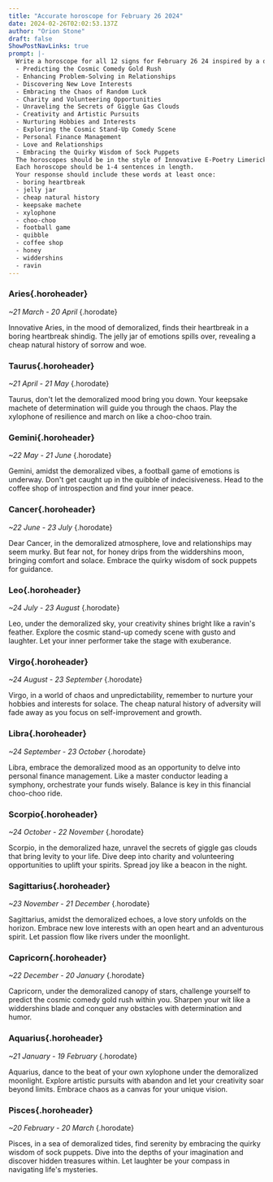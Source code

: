 ```yaml
---
title: "Accurate horoscope for February 26 2024"
date: 2024-02-26T02:02:53.137Z
author: "Orion Stone"
draft: false
ShowPostNavLinks: true
prompt: |-
  Write a horoscope for all 12 signs for February 26 24 inspired by a different focus for each. Ensure you do not include the focus in the response:
  - Predicting the Cosmic Comedy Gold Rush
  - Enhancing Problem-Solving in Relationships
  - Discovering New Love Interests
  - Embracing the Chaos of Random Luck
  - Charity and Volunteering Opportunities
  - Unraveling the Secrets of Giggle Gas Clouds
  - Creativity and Artistic Pursuits
  - Nurturing Hobbies and Interests
  - Exploring the Cosmic Stand-Up Comedy Scene
  - Personal Finance Management
  - Love and Relationships
  - Embracing the Quirky Wisdom of Sock Puppets
  The horoscopes should be in the style of Innovative E-Poetry Limericks and the mood of demoralized
  Each horoscope should be 1-4 sentences in length.
  Your response should include these words at least once:
  - boring heartbreak
  - jelly jar
  - cheap natural history
  - keepsake machete
  - xylophone
  - choo-choo
  - football game
  - quibble
  - coffee shop
  - honey
  - widdershins
  - ravin
---
```


### Aries{.horoheader}

*~21 March - 20 April*
{.horodate}

Innovative Aries, in the mood of demoralized, finds their heartbreak in a boring heartbreak shindig. The jelly jar of emotions spills over, revealing a cheap natural history of sorrow and woe.


### Taurus{.horoheader}

*~21 April - 21 May*
{.horodate}

Taurus, don't let the demoralized mood bring you down. Your keepsake machete of determination will guide you through the chaos. Play the xylophone of resilience and march on like a choo-choo train.


### Gemini{.horoheader}

*~22 May - 21 June*
{.horodate}

Gemini, amidst the demoralized vibes, a football game of emotions is underway. Don't get caught up in the quibble of indecisiveness. Head to the coffee shop of introspection and find your inner peace.


### Cancer{.horoheader}

*~22 June - 23 July*
{.horodate}

Dear Cancer, in the demoralized atmosphere, love and relationships may seem murky. But fear not, for honey drips from the widdershins moon, bringing comfort and solace. Embrace the quirky wisdom of sock puppets for guidance.


### Leo{.horoheader}

*~24 July - 23 August*
{.horodate}

Leo, under the demoralized sky, your creativity shines bright like a ravin's feather. Explore the cosmic stand-up comedy scene with gusto and laughter. Let your inner performer take the stage with exuberance.


### Virgo{.horoheader}

*~24 August - 23 September*
{.horodate}

Virgo, in a world of chaos and unpredictability, remember to nurture your hobbies and interests for solace. The cheap natural history of adversity will fade away as you focus on self-improvement and growth.


### Libra{.horoheader}

*~24 September - 23 October*
{.horodate}

Libra, embrace the demoralized mood as an opportunity to delve into personal finance management. Like a master conductor leading a symphony, orchestrate your funds wisely. Balance is key in this financial choo-choo ride.


### Scorpio{.horoheader}

*~24 October - 22 November*
{.horodate}

Scorpio, in the demoralized haze, unravel the secrets of giggle gas clouds that bring levity to your life. Dive deep into charity and volunteering opportunities to uplift your spirits. Spread joy like a beacon in the night.


### Sagittarius{.horoheader}

*~23 November - 21 December*
{.horodate}

Sagittarius, amidst the demoralized echoes, a love story unfolds on the horizon. Embrace new love interests with an open heart and an adventurous spirit. Let passion flow like rivers under the moonlight.


### Capricorn{.horoheader}

*~22 December - 20 January*
{.horodate}

Capricorn, under the demoralized canopy of stars, challenge yourself to predict the cosmic comedy gold rush within you. Sharpen your wit like a widdershins blade and conquer any obstacles with determination and humor.


### Aquarius{.horoheader}

*~21 January - 19 February*
{.horodate}

Aquarius, dance to the beat of your own xylophone under the demoralized moonlight. Explore artistic pursuits with abandon and let your creativity soar beyond limits. Embrace chaos as a canvas for your unique vision.


### Pisces{.horoheader}

*~20 February - 20 March*
{.horodate}

Pisces, in a sea of demoralized tides, find serenity by embracing the quirky wisdom of sock puppets. Dive into the depths of your imagination and discover hidden treasures within. Let laughter be your compass in navigating life's mysteries.

